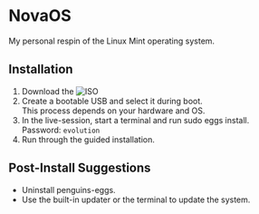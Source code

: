 # NovaOS
My personal respin of the Linux Mint operating system.

## Installation
1. Download the ![ISO](https://drive.google.com/drive/folders/1djzd2mm6oHLx1MuvaAjNLqDi0mUxStYA?usp=share_link)
2. Create a bootable USB and select it during boot. \
   This process depends on your hardware and OS. 
3. In the live-session, start a terminal and run sudo eggs install. \
   Password: `evolution`
4. Run through the guided installation.
   
## Post-Install Suggestions
- Uninstall penguins-eggs.
- Use the built-in updater or the terminal to update the system.
